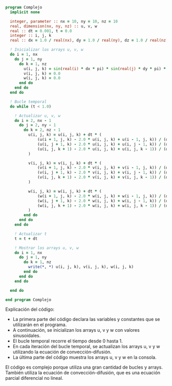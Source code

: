 ```fortran
program Complejo
  implicit none

  integer, parameter :: nx = 10, ny = 10, nz = 10
  real, dimension(nx, ny, nz) :: u, v, w
  real :: dt = 0.001, t = 0.0
  integer :: i, j, k
  real :: dx = 1.0 / real(nx), dy = 1.0 / real(ny), dz = 1.0 / real(nz)

  ! Inicializar los arrays u, v, w
  do i = 1, nx
    do j = 1, ny
      do k = 1, nz
        u(i, j, k) = sin(real(i) * dx * pi) * sin(real(j) * dy * pi) * sin(real(k) * dz * pi)
        v(i, j, k) = 0.0
        w(i, j, k) = 0.0
      end do
    end do
  end do

  ! Bucle temporal
  do while (t < 1.0)

    ! Actualizar u, v, w
    do i = 2, nx - 1
      do j = 2, ny - 1
        do k = 2, nz - 1
          u(i, j, k) = u(i, j, k) + dt * (
              (u(i + 1, j, k) - 2.0 * u(i, j, k) + u(i - 1, j, k)) / (dx * dx) +
              (u(i, j + 1, k) - 2.0 * u(i, j, k) + u(i, j - 1, k)) / (dy * dy) +
              (u(i, j, k + 1) - 2.0 * u(i, j, k) + u(i, j, k - 1)) / (dz * dz)
          )

          v(i, j, k) = v(i, j, k) + dt * (
              (v(i + 1, j, k) - 2.0 * v(i, j, k) + v(i - 1, j, k)) / (dx * dx) +
              (v(i, j + 1, k) - 2.0 * v(i, j, k) + v(i, j - 1, k)) / (dy * dy) +
              (v(i, j, k + 1) - 2.0 * v(i, j, k) + v(i, j, k - 1)) / (dz * dz)
          )

          w(i, j, k) = w(i, j, k) + dt * (
              (w(i + 1, j, k) - 2.0 * w(i, j, k) + w(i - 1, j, k)) / (dx * dx) +
              (w(i, j + 1, k) - 2.0 * w(i, j, k) + w(i, j - 1, k)) / (dy * dy) +
              (w(i, j, k + 1) - 2.0 * w(i, j, k) + w(i, j, k - 1)) / (dz * dz)
          )
        end do
      end do
    end do

    ! Actualizar t
    t = t + dt

    ! Mostrar los arrays u, v, w
    do i = 1, nx
      do j = 1, ny
        do k = 1, nz
          write(*, *) u(i, j, k), v(i, j, k), w(i, j, k)
        end do
      end do
    end do

  end do

end program Complejo
```

Explicación del código:

* La primera parte del código declara las variables y constantes que se utilizarán en el programa.
* A continuación, se inicializan los arrays u, v y w con valores sinusoidales.
* El bucle temporal recorre el tiempo desde 0 hasta 1.
* En cada iteración del bucle temporal, se actualizan los arrays u, v y w utilizando la ecuación de convección-difusión.
* La última parte del código muestra los arrays u, v y w en la consola.

El código es complejo porque utiliza una gran cantidad de bucles y arrays. También utiliza la ecuación de convección-difusión, que es una ecuación parcial diferencial no lineal.